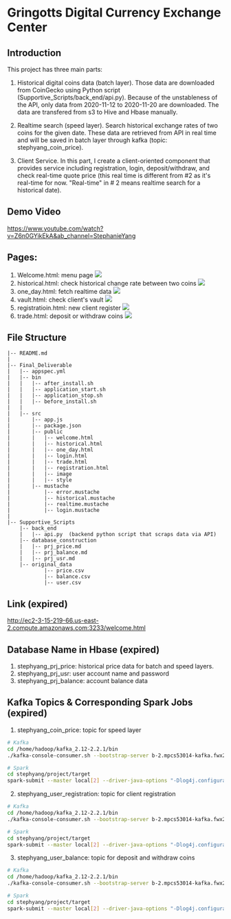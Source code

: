 # Gringotts Digital Currency Exchange Center


## Introduction

This project has three main parts:

1. Historical digital coins data (batch layer). Those data are downloaded from CoinGecko using Python script (Supportive_Scripts/back_end/api.py). Because of the unstableness of the API, only data from 2020-11-12 to 2020-11-20 are downloaded. The data are transfered from s3 to Hive and Hbase manually.

2. Realtime search (speed layer). Search historical exchange rates of two coins for the given date. These data are retrieved from API in real time and will be saved in batch layer through kafka (topic: stephyang_coin_price).

3. Client Service. In this part, I create a client-oriented component that provides service including registration, login, deposit/withdraw, and check real-time quote price (this real time is different from #2 as it's real-time for now. "Real-time" in # 2 means realtime search for a historical date).

## Demo Video

https://www.youtube.com/watch?v=Z6n0GYikEkA&ab_channel=StephanieYang


## Pages:

1. Welcome.html: menu page
![](readmepic/welcome.jpg)
2. historical.html: check historical change rate between two coins
![](readmepic/hist.jpeg)
3. one_day.html: fetch realtime data
![](readmepic/realtime.jpg)
4. vault.html: check client's vault
![](readmepic/login.jpg)
5. registratioin.html: new client register
![](readmepic/reg.jpg)
6. trade.html: deposit or withdraw coins
![](readmepic/trade.jpg)


## File Structure

```
|-- README.md
|
|-- Final_Deliverable
|   |-- appspec.yml
|   |-- bin
|   |   |-- after_install.sh
|   |   |-- application_start.sh
|   |   |-- application_stop.sh
|   |   |-- before_install.sh
|   |
|   |-- src
|       |-- app.js
|       |-- package.json
|       |-- public
|       |   |-- welcome.html
|       |   |-- historical.html
|       |   |-- one_day.html
|       |   |-- login.html
|       |   |-- trade.html
|       |   |-- registration.html
|       |   |-- image
|       |   |-- style 
|       |-- mustache
|           |-- error.mustache
|           |-- historical.mustache
|           |-- realtime.mustache
|           |-- login.mustache
|
|-- Supportive_Scripts
    |-- back_end
    |   |-- api.py  (backend python script that scraps data via API)
    |-- database_construction
    |   |-- prj_price.md
    |   |-- prj_balance.md
    |   |-- prj_usr.md
    |-- original_data
            |-- price.csv
            |-- balance.csv
            |-- user.csv
```
## Link (expired)

http://ec2-3-15-219-66.us-east-2.compute.amazonaws.com:3233/welcome.html

## Database Name in Hbase (expired)

1. stephyang_prj_price: historical price data for batch and speed layers.
2. stephyang_prj_usr: user account name and password
3. stephyang_prj_balance: account balance data

## Kafka Topics & Corresponding Spark Jobs (expired)

1. stephyang_coin_price: topic for speed layer

```bash
# Kafka
cd /home/hadoop/kafka_2.12-2.2.1/bin
./kafka-console-consumer.sh --bootstrap-server b-2.mpcs53014-kafka.fwx2ly.c4.kafka.us-east-2.amazonaws.com:9092,b-1.mpcs53014-kafka.fwx2ly.c4.kafka.us-east-2.amazonaws.com:9092 --topic stephyang_coin_price

# Spark
cd stephyang/project/target
spark-submit --master local[2] --driver-java-options "-Dlog4j.configuration=file:///home/hadoop/ss.log4j.properties" --class StreamPrice uber-stephyang_project-1.0-SNAPSHOT.jar b-1.mpcs53014-kafka.fwx2ly.c4.kafka.us-east-2.amazonaws.com:9092,b-2.mpcs53014-kafka.fwx2ly.c4.kafka.us-east-2.amazonaws.com:9092

```

2. stephyang_user_registration: topic for client registration

```bash
# Kafka
cd /home/hadoop/kafka_2.12-2.2.1/bin
./kafka-console-consumer.sh --bootstrap-server b-2.mpcs53014-kafka.fwx2ly.c4.kafka.us-east-2.amazonaws.com:9092,b-1.mpcs53014-kafka.fwx2ly.c4.kafka.us-east-2.amazonaws.com:9092 --topic stephyang_user_registration

# Spark
cd stephyang/project/target
spark-submit --master local[2] --driver-java-options "-Dlog4j.configuration=file:///home/hadoop/ss.log4j.properties" --class StreamRegistration uber-stephyang_user_reg-1.0-SNAPSHOT.jar b-1.mpcs53014-kafka.fwx2ly.c4.kafka.us-east-2.amazonaws.com:9092,b-2.mpcs53014-kafka.fwx2ly.c4.kafka.us-east-2.amazonaws.com:9092
```

3. stephyang_user_balance: topic for deposit and withdraw coins

```bash
# Kafka
cd /home/hadoop/kafka_2.12-2.2.1/bin
./kafka-console-consumer.sh --bootstrap-server b-2.mpcs53014-kafka.fwx2ly.c4.kafka.us-east-2.amazonaws.com:9092,b-1.mpcs53014-kafka.fwx2ly.c4.kafka.us-east-2.amazonaws.com:9092 --topic stephyang_balance

# Spark
cd stephyang/project/target
spark-submit --master local[2] --driver-java-options "-Dlog4j.configuration=file:///home/hadoop/ss.log4j.properties" --class StreamBalance uber-stephyang_balance-1.0-SNAPSHOT.jar b-1.mpcs53014-kafka.fwx2ly.c4.kafka.us-east-2.amazonaws.com:9092,b-2.mpcs53014-kafka.fwx2ly.c4.kafka.us-east-2.amazonaws.com:9092
```


